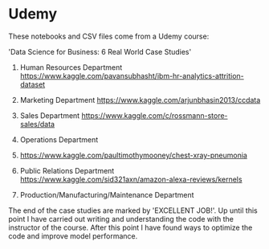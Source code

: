 # Udemy

These notebooks and CSV files come from a Udemy course: 

'Data Science for Business: 6 Real World Case Studies'

1. Human Resources Department 
https://www.kaggle.com/pavansubhasht/ibm-hr-analytics-attrition-dataset

2. Marketing Department
https://www.kaggle.com/arjunbhasin2013/ccdata

3. Sales Department 
https://www.kaggle.com/c/rossmann-store-sales/data

4. Operations Department
5. https://www.kaggle.com/paultimothymooney/chest-xray-pneumonia

5. Public Relations Department
https://www.kaggle.com/sid321axn/amazon-alexa-reviews/kernels

6. Production/Manufacturing/Maintenance Department

The end of the case studies are marked by 'EXCELLENT JOB!'. Up until this point I have carried out writing and understanding the code with the instructor of the course. After this point I have found ways to optimize the code and improve model performance. 
